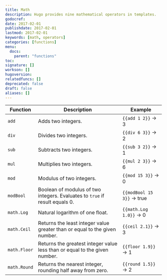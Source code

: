 ```yaml
---
title: Math
description: Hugo provides nine mathematical operators in templates.
godocref:
date: 2017-02-01
publishdate: 2017-02-01
lastmod: 2017-02-01
keywords: [math, operators]
categories: [functions]
menu:
  docs:
    parent: "functions"
toc:
signature: []
workson: []
hugoversion:
relatedfuncs: []
deprecated: false
draft: false
aliases: []
---
```


| Function       | Description                                                                   | Example                          |
|----------------|-------------------------------------------------------------------------------|----------------------------------|
| `add`          | Adds two integers.                                                            | `{{add 1 2}}` &rarr; 3           |
| `div`          | Divides two integers.                                                         | `{{div 6 3}}` &rarr; 2           |
| `sub`          | Subtracts two integers.                                                       | `{{sub 3 2}}` &rarr; 1           |
| `mul`          | Multiplies two integers.                                                      | `{{mul 2 3}}` &rarr; 6           |
| `mod`          | Modulus of two integers.                                                      | `{{mod 15 3}}` &rarr; 0          |
| `modBool`      | Boolean of modulus of two integers. Evaluates to `true` if result equals 0.   | `{{modBool 15 3}}` &rarr; true   |
| `math.Log`     | Natural logarithm of one float.                                               | `{{math.Log 1.0}}` &rarr; 0      |
| `math.Ceil`    | Returns the least integer value greater than or equal to the given number.    | `{{ceil 2.1}}` &rarr; 3          |
| `math.Floor`   | Returns the greatest integer value less than or equal to the given number.    | `{{floor 1.9}}` &rarr; 1         |
| `math.Round`   | Returns the nearest integer, rounding half away from zero.                    | `{{round 1.5}}` &rarr; 2         |